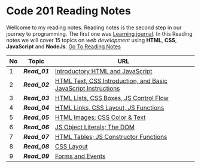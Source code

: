 # Code 201 Reading Notes
Wellcome to my reading notes. Reading notes is the second step in our journey to programming. The first one was [Learning journal](https://ahmadhirthani.github.io/learning-journal/).
In this Reading notes we will cover 15 topics on *web development* using **HTML**, **CSS**, **JavaScript** and **NodeJs**. [Go To Reading Notes](https://ahmadhirthani.github.io/reading-notes/)


**No** | **Topic** | **URL**
--- | --- | ---
1  | *__Read_01__* | [Introductory HTML and JavaScript](https://ahmadhirthani.github.io/reading-notes/class-01)
2  | *__Read_02__* | [HTML Text, CSS Introduction, and Basic JavaScript Instructions](https://ahmadhirthani.github.io/reading-notes/class-02)
3  | *__Read_03__* | [HTML Lists, CSS Boxes, JS Control Flow](https://ahmadhirthani.github.io/reading-notes/class-03)
4  | *__Read_04__* | [HTML Links, CSS Layout, JS Functions](https://ahmadhirthani.github.io/reading-notes/class-04)
5  | *__Read_05__* | [HTML Images; CSS Color & Text](https://ahmadhirthani.github.io/reading-notes/class-05)
6  | *__Read_06__* | [JS Object Literals; The DOM](https://ahmadhirthani.github.io/reading-notes/class-06)
7  | *__Read_07__* | [HTML Tables; JS Constructor Functions](https://ahmadhirthani.github.io/reading-notes/class-07)
8  | *__Read_08__* | [CSS Layout](https://ahmadhirthani.github.io/reading-notes/class-08)
9  | *__Read_09__* | [Forms and Events](https://ahmadhirthani.github.io/reading-notes/class-09)








